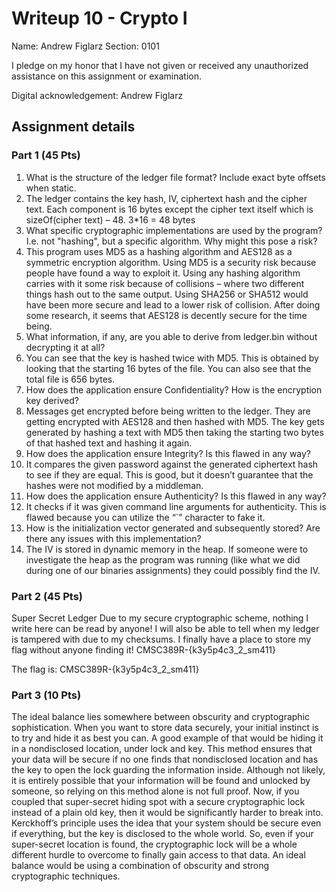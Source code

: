 # Writeup 10 - Crypto I

Name: Andrew Figlarz
Section: 0101

I pledge on my honor that I have not given or received any unauthorized assistance on this assignment or examination.

Digital acknowledgement: Andrew Figlarz


## Assignment details

### Part 1 (45 Pts)

1.	What is the structure of the ledger file format? Include exact byte offsets when static.
1.	The ledger contains the key hash, IV, ciphertext hash and the cipher text. Each component is 16 bytes except the cipher text itself which is sizeOf(cipher text) – 48. 3*16 = 48 bytes
2.	What specific cryptographic implementations are used by the program? I.e. not "hashing", but a specific algorithm. Why might this pose a risk?
1.	This program uses MD5 as a hashing algorithm and AES128 as a symmetric encryption algorithm. Using MD5 is a security risk because people have found a way to exploit it. Using any hashing algorithm carries with it some risk because of collisions – where two different things hash out to the same output. Using SHA256 or SHA512 would have been more secure and lead to a lower risk of collision. After doing some research, it seems that AES128 is decently secure for the time being. 
3.	What information, if any, are you able to derive from ledger.bin without decrypting it at all?
1.	You can see that the key is hashed twice with MD5. This is obtained by looking that the starting 16 bytes of the file. You can also see that the total file is 656 bytes.
4.	How does the application ensure Confidentiality? How is the encryption key derived?
1.	Messages get encrypted before being written to the ledger. They are getting encrypted with AES128 and then hashed with MD5. The key gets generated by hashing a text with MD5 then taking the starting two bytes of that hashed text and hashing it again.
5.	How does the application ensure Integrity? Is this flawed in any way?
1.	It compares the given password against the generated ciphertext hash to see if they are equal. This is good, but it doesn’t guarantee that the hashes were not modified by a middleman. 
6.	How does the application ensure Authenticity? Is this flawed in any way?
1.	It checks if it was given command line arguments for authenticity. This is flawed because you can utilize the “`” character to fake it.  
7.	How is the initialization vector generated and subsequently stored? Are there any issues with this implementation?
1.	The IV is stored in dynamic memory in the heap. If someone were to investigate the heap as the program was running (like what we did during one of our binaries assignments) they could possibly find the IV.

### Part 2 (45 Pts)

Super Secret Ledger
Due to my secure cryptographic scheme, nothing I write here can be read by anyone!
I will also be able to tell when my ledger is tampered with due to my checksums.
I finally have a place to store my flag without anyone finding it!
CMSC389R-{k3y5p4c3_2_sm411}

The flag is: CMSC389R-{k3y5p4c3_2_sm411}

### Part 3 (10 Pts)

The ideal balance lies somewhere between obscurity and cryptographic sophistication. When you want to store data securely, your initial instinct is to try and hide it as best you can. A good example of that would be hiding it in a nondisclosed location, under lock and key. This method ensures that your data will be secure if no one finds that nondisclosed location and has the key to open the lock guarding the information inside. Although not likely, it is entirely possible that your information will be found and unlocked by someone, so relying on this method alone is not full proof. Now, if you coupled that super-secret hiding spot with a secure cryptographic lock instead of a plain old key, then it would be significantly harder to break into. Kerckhoff’s principle uses the idea that your system should be secure even if everything, but the key is disclosed to the whole world. So, even if your super-secret location is found, the cryptographic lock will be a whole different hurdle to overcome to finally gain access to that data. An ideal balance would be using a combination of obscurity and strong cryptographic techniques. 

